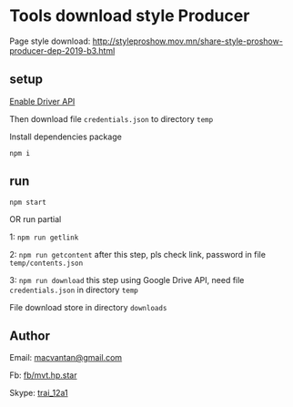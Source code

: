 # Tools download style Producer

Page style download: http://styleproshow.mov.mn/share-style-proshow-producer-dep-2019-b3.html

## setup

[Enable Driver API](https://developers.google.com/drive/api/v3/quickstart/nodejs)

Then download file `credentials.json` to directory `temp`

Install dependencies package

`npm i`

## run

`npm start`

OR run partial

1: `npm run getlink`

2: `npm run getcontent` after this step, pls check link, password in file `temp/contents.json`

3: `npm run download` this step using Google Drive API, need file `credentials.json` in directory `temp`

File download store in directory `downloads`

## Author

Email: [macvantan@gmail.com](mailto:macvantan@gmail.com)

Fb: [fb/mvt.hp.star](https://www.facebook.com/mvt.hp.star)

Skype: [trai_12a1](skype:trai_12a1?chat)